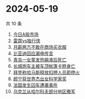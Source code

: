 # 2024-05-19

共 10 条

<!-- BEGIN -->
<!-- 最后更新时间 Sun May 19 2024 00:12:07 GMT+0800 (China Standard Time) -->

1. [今日A股市场](https://www.zhihu.com/search?q=%E4%BB%8A%E6%97%A5A%E8%82%A1%E5%B8%82%E5%9C%BA)
1. [雷霆vs独行侠](https://www.zhihu.com/search?q=%E9%9B%B7%E9%9C%86vs%E7%8B%AC%E8%A1%8C%E4%BE%A0)
1. [月薪两万不敢在商场买衣服](https://www.zhihu.com/search?q=%E6%9C%88%E8%96%AA%E4%B8%A4%E4%B8%87%E4%B8%8D%E6%95%A2%E5%9C%A8%E5%95%86%E5%9C%BA%E4%B9%B0%E8%A1%A3%E6%9C%8D)
1. [比亚迪回应漏电传言](https://www.zhihu.com/search?q=%E6%AF%94%E4%BA%9A%E8%BF%AA%E5%9B%9E%E5%BA%94%E6%BC%8F%E7%94%B5%E4%BC%A0%E8%A8%80)
1. [青岛一女童发热输液后死亡](https://www.zhihu.com/search?q=%E9%9D%92%E5%B2%9B%E4%B8%80%E5%A5%B3%E7%AB%A5%E5%8F%91%E7%83%AD%E8%BE%93%E6%B6%B2%E5%90%8E%E6%AD%BB%E4%BA%A1)
1. [长城炮车主被车顶帐篷卡脖身亡](https://www.zhihu.com/search?q=%E9%95%BF%E5%9F%8E%E7%82%AE%E8%BD%A6%E4%B8%BB%E8%A2%AB%E8%BD%A6%E9%A1%B6%E5%B8%90%E7%AF%B7%E5%8D%A1%E8%84%96%E8%BA%AB%E4%BA%A1)
1. [拜登称哈马斯释放扣押人员即停火](https://www.zhihu.com/search?q=%E6%8B%9C%E7%99%BB%E7%A7%B0%E5%93%88%E9%A9%AC%E6%96%AF%E9%87%8A%E6%94%BE%E6%89%A3%E6%8A%BC%E4%BA%BA%E5%91%98%E5%8D%B3%E5%81%9C%E7%81%AB)
1. [颜宁获世界杰出女科学家奖](https://www.zhihu.com/search?q=%E9%A2%9C%E5%AE%81%E8%8E%B7%E4%B8%96%E7%95%8C%E6%9D%B0%E5%87%BA%E5%A5%B3%E7%A7%91%E5%AD%A6%E5%AE%B6%E5%A5%96)
1. [法国发生囚车遭袭事件](https://www.zhihu.com/search?q=%E6%B3%95%E5%9B%BD%E5%8F%91%E7%94%9F%E5%9B%9A%E8%BD%A6%E9%81%AD%E8%A2%AD%E4%BA%8B%E4%BB%B6)
1. [乌克兰从哈尔科夫部分地区撤军](https://www.zhihu.com/search?q=%E4%B9%8C%E5%85%8B%E5%85%B0%E4%BB%8E%E5%93%88%E5%B0%94%E7%A7%91%E5%A4%AB%E9%83%A8%E5%88%86%E5%9C%B0%E5%8C%BA%E6%92%A4%E5%86%9B)

<!-- END -->
